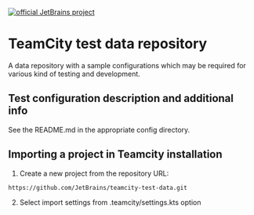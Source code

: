 [![official JetBrains project](https://jb.gg/badges/team-flat-square.svg)](https://github.com/JetBrains#jetbrains-on-github)

# TeamCity test data repository
A data repository with a sample configurations which may be required for various kind of testing and development.
## Test configuration description and additional info
See the README.md in the appropriate config directory.
## Importing a project in Teamcity installation
1. Create a new project from the repository URL:
```
https://github.com/JetBrains/teamcity-test-data.git
```
2. Select import settings from .teamcity/settings.kts option     






